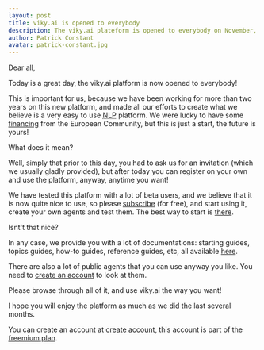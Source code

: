 ```yaml
---
layout: post
title: viky.ai is opened to everybody
description: The viky.ai plateform is opened to everybody on November, 25th 2019.
author: Patrick Constant
avatar: patrick-constant.jpg
---
```


Dear all,

Today is a great day, the viky.ai platform is now opened to everybody!

This is important for us, because we have been working for more than two years on this new platform, and made all our efforts to create what we believe is a very easy to use <acronym title="Natural Language Processing">NLP</acronym> platform. We were lucky to have some [financing](https://cordis.europa.eu/project/rcn/212164/factsheet/fr) from the European Community, but this is just a start, the future is yours!

What does it mean?

<!--keep reading-->

Well, simply that prior to this day, you had to ask us for an invitation (which we  usually gladly provided), but after today you can register on your own and use the platform, anyway, anytime you want!

We have tested this platform with a lot of beta users, and we believe that it is now quite nice to use, so please [subscribe](/users/sign_in) (for free), and start using it, create your own agents and test them. The best way to start is [there](/doc/tutorials/getting-started-part-1/).

Isnt't that nice?

In any case, we provide you with a lot of documentations: starting guides, topics guides, how-to guides, reference guides, etc, all available [here](/doc/).

There are also a lot of public agents that you can use anyway you like. You need to [create an account](/users/sign_in) to look at them.

Please browse through all of it, and use viky.ai the way you want!

I hope you will enjoy the platform as much as we did the last several months.

You can create an account at [create account](/users/sign_in), this account is part of the [freemium plan](/pricing/).




